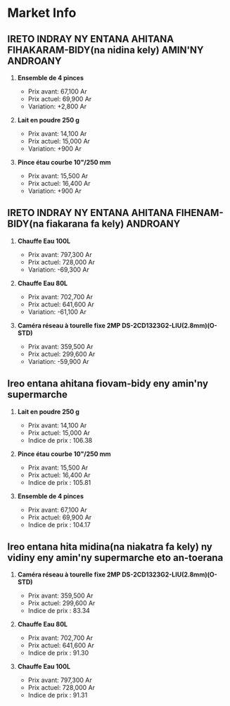 # Market Info

## IRETO INDRAY NY ENTANA AHITANA FIHAKARAM-BIDY(na nidina kely) AMIN'NY ANDROANY

1. **Ensemble de 4 pinces**
   - Prix avant: 67,100 Ar
   - Prix actuel: 69,900 Ar
   - Variation: +2,800 Ar

2. **Lait en poudre 250 g**
   - Prix avant: 14,100 Ar
   - Prix actuel: 15,000 Ar
   - Variation: +900 Ar

3. **Pince étau courbe 10"/250 mm**
   - Prix avant: 15,500 Ar
   - Prix actuel: 16,400 Ar
   - Variation: +900 Ar

## IRETO INDRAY NY ENTANA AHITANA FIHENAM-BIDY(na fiakarana fa kely) ANDROANY

1. **Chauffe Eau 100L**
   - Prix avant: 797,300 Ar
   - Prix actuel: 728,000 Ar
   - Variation: -69,300 Ar

2. **Chauffe Eau 80L**
   - Prix avant: 702,700 Ar
   - Prix actuel: 641,600 Ar
   - Variation: -61,100 Ar

3. **Caméra réseau à tourelle fixe 2MP DS-2CD1323G2-LIU(2.8mm)(O-STD)**
   - Prix avant: 359,500 Ar
   - Prix actuel: 299,600 Ar
   - Variation: -59,900 Ar

## Ireo entana ahitana fiovam-bidy eny amin'ny supermarche

1. **Lait en poudre 250 g**
   - Prix avant: 14,100 Ar
   - Prix actuel: 15,000 Ar
   - Indice de prix : 106.38

2. **Pince étau courbe 10"/250 mm**
   - Prix avant: 15,500 Ar
   - Prix actuel: 16,400 Ar
   - Indice de prix : 105.81

3. **Ensemble de 4 pinces**
   - Prix avant: 67,100 Ar
   - Prix actuel: 69,900 Ar
   - Indice de prix : 104.17

## Ireo entana hita midina(na niakatra fa kely) ny vidiny eny amin'ny supermarche eto an-toerana

1. **Caméra réseau à tourelle fixe 2MP DS-2CD1323G2-LIU(2.8mm)(O-STD)**
   - Prix avant: 359,500 Ar
   - Prix actuel: 299,600 Ar
   - Indice de prix : 83.34

2. **Chauffe Eau 80L**
   - Prix avant: 702,700 Ar
   - Prix actuel: 641,600 Ar
   - Indice de prix : 91.30

3. **Chauffe Eau 100L**
   - Prix avant: 797,300 Ar
   - Prix actuel: 728,000 Ar
   - Indice de prix : 91.31

